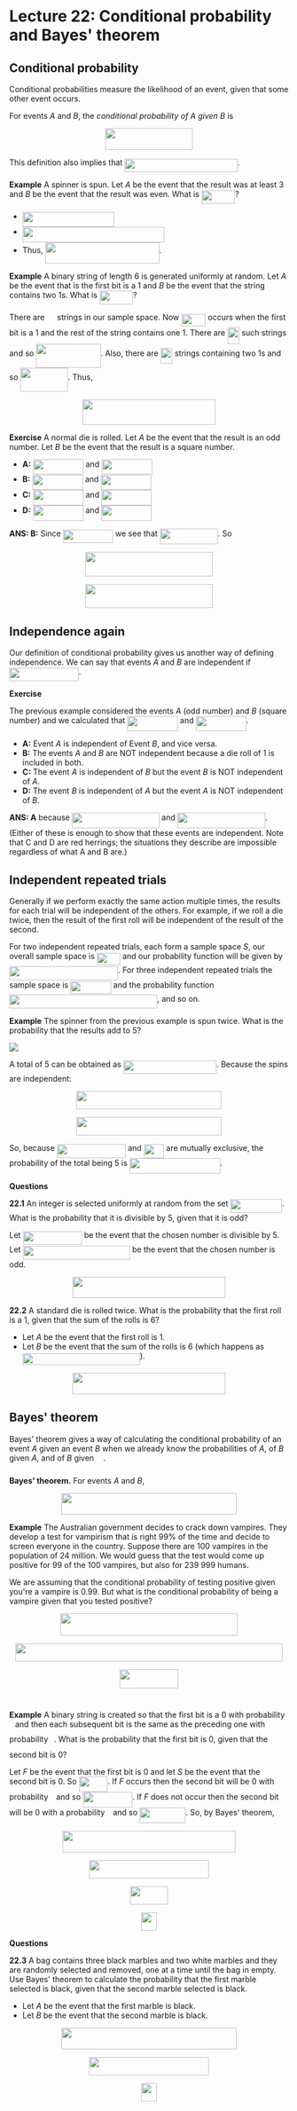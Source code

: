 # Lecture 22: Conditional probability and Bayes' theorem

## Conditional probability

Conditional probabilities measure the likelihood of an event, given that some
other event occurs.

For events _A_ and _B_, the _conditional probability of A given B_ is

<p align="center"><img src="/lectures/tex/e2a7af74439812f95f0d982d1bb1c0ee.svg?invert_in_darkmode&sanitize=true" align=middle width=158.78763615pt height=38.83491479999999pt/></p>

This definition also implies that <img src="/lectures/tex/5860fd7aa37e7846276de471c1e73221.svg?invert_in_darkmode&sanitize=true" align=middle width=203.25914235pt height=24.65753399999998pt/>.

**Example** A spinner is spun. Let _A_ be the event that the result was at least
3 and _B_ be the event that the result was even. What is <img src="/lectures/tex/55fc1799f50d66462cc650ec731dc094.svg?invert_in_darkmode&sanitize=true" align=middle width=60.59946749999999pt height=24.65753399999998pt/>?

- <img src="/lectures/tex/0e343ab47260a10a7a1aa578ae459819.svg?invert_in_darkmode&sanitize=true" align=middle width=165.28859654999997pt height=27.77565449999998pt/>
- <img src="/lectures/tex/33fa8b89d05880f001355f1b00ad4095.svg?invert_in_darkmode&sanitize=true" align=middle width=256.4208372pt height=27.77565449999998pt/>
- Thus, <img src="/lectures/tex/33cf43c44f88cb083eeb182b58c89ae3.svg?invert_in_darkmode&sanitize=true" align=middle width=205.79041394999996pt height=37.54198139999998pt/>.

**Example** A binary string of length 6 is generated uniformly at random. Let
_A_ be the event that is the first bit is a 1 and _B_ be the event that the
string contains two 1s. What is <img src="/lectures/tex/55fc1799f50d66462cc650ec731dc094.svg?invert_in_darkmode&sanitize=true" align=middle width=60.59946749999999pt height=24.65753399999998pt/>?

There are <img src="/lectures/tex/c3a4aa729873ec54312d9af87608014d.svg?invert_in_darkmode&sanitize=true" align=middle width=14.771756999999988pt height=26.76175259999998pt/> strings in our sample space. Now <img src="/lectures/tex/b0c1a78bbd8d865698d311abad4d5d92.svg?invert_in_darkmode&sanitize=true" align=middle width=43.88690624999999pt height=22.465723500000017pt/> occurs when the
first bit is a 1 and the rest of the string contains one 1. There are
<img src="/lectures/tex/bb13ebf60d342c9e474fdde6c7b7e422.svg?invert_in_darkmode&sanitize=true" align=middle width=21.621118199999987pt height=29.419440600000005pt/> such strings and so <img src="/lectures/tex/a4ab93c2ac3d07b6a7744ad664cb66f0.svg?invert_in_darkmode&sanitize=true" align=middle width=116.56729589999999pt height=43.068412200000004pt/>.
Also, there are <img src="/lectures/tex/cce20003de73186579b665e0a0cdce0f.svg?invert_in_darkmode&sanitize=true" align=middle width=21.621118199999987pt height=29.419440600000005pt/> strings containing two 1s and so <img src="/lectures/tex/d55866b63b168d385532761ccb0f5f94.svg?invert_in_darkmode&sanitize=true" align=middle width=85.97379944999999pt height=43.068412200000004pt/>. Thus,

<p align="center"><img src="/lectures/tex/939af30e0be5c81bda5857bd2e496f51.svg?invert_in_darkmode&sanitize=true" align=middle width=240.35357775pt height=45.528984599999994pt/></p>

**Exercise** A normal die is rolled. Let _A_ be the event that the result is an
odd number. Let _B_ be the event that the result is a square number.

- **A:** <img src="/lectures/tex/305470adb8ae7a49e1f58a418dfcab14.svg?invert_in_darkmode&sanitize=true" align=middle width=91.04224139999998pt height=27.77565449999998pt/> and <img src="/lectures/tex/ee337f7160622a3b2a96bdaaaa9d5f6d.svg?invert_in_darkmode&sanitize=true" align=middle width=91.04224139999998pt height=27.77565449999998pt/>
- **B:** <img src="/lectures/tex/305470adb8ae7a49e1f58a418dfcab14.svg?invert_in_darkmode&sanitize=true" align=middle width=91.04224139999998pt height=27.77565449999998pt/> and <img src="/lectures/tex/da76a6832f25f6f26a36a40734d3a2d2.svg?invert_in_darkmode&sanitize=true" align=middle width=91.04224139999998pt height=27.77565449999998pt/>
- **C:** <img src="/lectures/tex/5443b7403614410d29d8cf88d066e473.svg?invert_in_darkmode&sanitize=true" align=middle width=91.04224139999998pt height=27.77565449999998pt/> and <img src="/lectures/tex/6e6c73f707c99eeac6fe5d344c296bc7.svg?invert_in_darkmode&sanitize=true" align=middle width=91.04224139999998pt height=27.77565449999998pt/>
- **D:** <img src="/lectures/tex/32405c6978e4b4a9750a08bd29701121.svg?invert_in_darkmode&sanitize=true" align=middle width=91.04224139999998pt height=27.77565449999998pt/> and <img src="/lectures/tex/ee337f7160622a3b2a96bdaaaa9d5f6d.svg?invert_in_darkmode&sanitize=true" align=middle width=91.04224139999998pt height=27.77565449999998pt/>

**ANS: B:** Since <img src="/lectures/tex/c74f8d51bd5e63b0732f4d8b00a59cff.svg?invert_in_darkmode&sanitize=true" align=middle width=90.46215914999999pt height=24.65753399999998pt/> we see that <img src="/lectures/tex/714d73b92779626634bdaeede1500980.svg?invert_in_darkmode&sanitize=true" align=middle width=104.74071629999999pt height=27.77565449999998pt/>.
So

<p align="center"><img src="/lectures/tex/85a4e1706b50c55f8ba00bef2691feb6.svg?invert_in_darkmode&sanitize=true" align=middle width=229.2301968pt height=43.715357399999995pt/></p>

<p align="center"><img src="/lectures/tex/6edf12e0b00d973677d169ad6c0555a7.svg?invert_in_darkmode&sanitize=true" align=middle width=229.2301968pt height=43.715357399999995pt/></p>

## Independence again

Our definition of conditional probability gives us another way of defining
independence. We can say that events _A_ and _B_ are independent if <img src="/lectures/tex/3698ec15338daacbb6b8469c4bacb07b.svg?invert_in_darkmode&sanitize=true" align=middle width=125.25693674999998pt height=24.65753399999998pt/>.

**Exercise**

The previous example considered the events _A_ (odd number) and _B_ (square
number) and we calculated that <img src="/lectures/tex/305470adb8ae7a49e1f58a418dfcab14.svg?invert_in_darkmode&sanitize=true" align=middle width=91.04224139999998pt height=27.77565449999998pt/> and <img src="/lectures/tex/0d3b21282e83b5d3cabe39e81520095a.svg?invert_in_darkmode&sanitize=true" align=middle width=91.04224139999998pt height=27.77565449999998pt/>.

- **A:** Event _A_ is independent of Event _B_, and vice versa.
- **B:** The events _A_ and _B_ are NOT independent because a die roll of 1 is
  included in both.
- **C:** The event _A_ is independent of _B_ but the event _B_ is NOT
  independent of _A_.
- **D:** The event _B_ is independent of _A_ but the event _A_ is NOT
  independent of _B_.

**ANS: A** because <img src="/lectures/tex/fdbac099ba07864a1c429f613f55adcb.svg?invert_in_darkmode&sanitize=true" align=middle width=157.67230379999998pt height=27.77565449999998pt/> and <img src="/lectures/tex/a29cf123fae3e1f828571cb483d1047d.svg?invert_in_darkmode&sanitize=true" align=middle width=158.63690864999998pt height=27.77565449999998pt/>. (Either of these is enough to show that these events are independent.
Note that C and D are red herrings; the situations they describe are impossible
regardless of what A and B are.)

## Independent repeated trials

Generally if we perform exactly the same action multiple times, the results for
each trial will be independent of the others. For example, if we roll a die
twice, then the result of the first roll will be independent of the result of
the second.

For two independent repeated trials, each form a sample space _S_, our overall
sample space is <img src="/lectures/tex/e0b21bbf35b24a4af54eea3d1cdbd61f.svg?invert_in_darkmode&sanitize=true" align=middle width=42.145974749999986pt height=22.465723500000017pt/> and our probability function will be given by
<img src="/lectures/tex/f0144e8869015a814b7d18535f6dc656.svg?invert_in_darkmode&sanitize=true" align=middle width=196.30148505pt height=24.65753399999998pt/>. For three independent repeated trials the
sample space is <img src="/lectures/tex/251c3ff6cc925da9ef3969252419f752.svg?invert_in_darkmode&sanitize=true" align=middle width=73.26454904999999pt height=22.465723500000017pt/> and the probability function <img src="/lectures/tex/d77799584eb9a41ef773c1651bae18c9.svg?invert_in_darkmode&sanitize=true" align=middle width=266.9179457999999pt height=24.65753399999998pt/>, and so on.

**Example** The spinner from the previous example is spun twice. What is the
probability that the results add to 5?

![](images/L22-P10.png)

A total of 5 can be obtained as <img src="/lectures/tex/095fd82910e4596f519accd5a543590c.svg?invert_in_darkmode&sanitize=true" align=middle width=168.03659069999998pt height=24.65753399999998pt/>. Because the spins
are independent:

<p align="center"><img src="/lectures/tex/111f4a655509fda34b3a4c9ea810202f.svg?invert_in_darkmode&sanitize=true" align=middle width=262.46544885pt height=32.990165999999995pt/></p>
<p align="center"><img src="/lectures/tex/240ce693b0e076b2980f3d9b02bf7d1d.svg?invert_in_darkmode&sanitize=true" align=middle width=262.46544885pt height=32.990165999999995pt/></p>

So, because <img src="/lectures/tex/ebff16cb47cfd3ef691b89f732149219.svg?invert_in_darkmode&sanitize=true" align=middle width=124.20097304999997pt height=24.65753399999998pt/> and <img src="/lectures/tex/c2b3cecb67a773c47721114a4b95184e.svg?invert_in_darkmode&sanitize=true" align=middle width=36.52973609999999pt height=24.65753399999998pt/> are mutually exclusive, the
probability of the total being 5 is <img src="/lectures/tex/0294f8d2c9aae9a3b51a4f1b759945f7.svg?invert_in_darkmode&sanitize=true" align=middle width=163.49741594999998pt height=27.77565449999998pt/>.

**Questions**

**22.1** An integer is selected uniformly at random from the set <img src="/lectures/tex/c5638b1f94bb0102dab18e7282cebf4d.svg?invert_in_darkmode&sanitize=true" align=middle width=93.1505553pt height=24.65753399999998pt/>. What is the probability that it is divisible by 5, given that it is odd?

Let <img src="/lectures/tex/c32b6d0783d88878c8e874693b55144d.svg?invert_in_darkmode&sanitize=true" align=middle width=106.39266165pt height=24.65753399999998pt/> be the event that the chosen number is divisible by 5. Let
<img src="/lectures/tex/1d20e8014a8958eb2e98b19bc6211be8.svg?invert_in_darkmode&sanitize=true" align=middle width=193.20193859999998pt height=24.65753399999998pt/> be the event that the chosen number is odd.

<p align="center"><img src="/lectures/tex/c0205a74462bbcb2f136922b4f0278ed.svg?invert_in_darkmode&sanitize=true" align=middle width=275.64565875pt height=38.83491479999999pt/></p>

**22.2** A standard die is rolled twice. What is the probability that the first
roll is a 1, given that the sum of the rolls is 6?

- Let _A_ be the event that the first roll is 1.
- Let _B_ be the event that the sum of the rolls is 6 (which happens as <img src="/lectures/tex/ad1a89bba2abd17952a5d06506920294.svg?invert_in_darkmode&sanitize=true" align=middle width=211.87158299999996pt height=21.18721440000001pt/>).

<p align="center"><img src="/lectures/tex/e036a10d7e7adb8877984a09ededf139.svg?invert_in_darkmode&sanitize=true" align=middle width=275.64565875pt height=38.83491479999999pt/></p>

## Bayes' theorem

Bayes' theorem gives a way of calculating the conditional probability of an
event _A_ given an event _B_ when we already know the probabilities of _A_, of
_B_ given _A_, and of _B_ given <img src="/lectures/tex/b0faed3cbd132eca34ea20e3d1bd99c3.svg?invert_in_darkmode&sanitize=true" align=middle width=12.55717814999999pt height=26.97711060000001pt/>.

**Bayes' theorem.** For events _A_ and _B_,

<p align="center"><img src="/lectures/tex/06ed8a6d73ed6ad54dd1a9bf2d812904.svg?invert_in_darkmode&sanitize=true" align=middle width=316.73880314999997pt height=39.23922585pt/></p>

**Example** The Australian government decides to crack down vampires. They
develop a test for vampirism that is right 99% of the time and decide to screen
everyone in the country. Suppose there are 100 vampires in the population of 24
million. We would guess that the test would come up positive for 99 of the 100
vampires, but also for 239 999 humans.

We are assuming that the conditional probability of testing positive given
you're a vampire is 0.99. But what is the conditional probability of being a
vampire given that you tested positive?

<p align="center"><img src="/lectures/tex/5ba7b32b310497d4e428cba38b573f38.svg?invert_in_darkmode&sanitize=true" align=middle width=319.9350429pt height=39.23922585pt/></p>
<p align="center"><img src="/lectures/tex/b646e5d4000fb722958b30b0688bacb3.svg?invert_in_darkmode&sanitize=true" align=middle width=481.2422076pt height=32.990165999999995pt/></p>
<p align="center"><img src="/lectures/tex/6b926036ccf5e1c9a8b1e9a6ae892af6.svg?invert_in_darkmode&sanitize=true" align=middle width=105.1689969pt height=34.3600389pt/></p>
<p align="center"><img src="/lectures/tex/e303162dae9d0a0fa55bc9ed7126d3a3.svg?invert_in_darkmode&sanitize=true" align=middle width=63.0138036pt height=10.5936072pt/></p>

**Example** A binary string is created so that the first bit is a 0 with
probability <img src="/lectures/tex/4866e384d04d2b473e19a2850b073f50.svg?invert_in_darkmode&sanitize=true" align=middle width=6.552545999999997pt height=27.77565449999998pt/> and then each subsequent bit is the same as the
preceding one with probability <img src="/lectures/tex/17702db6bda8a40c70c5e90b82b411b6.svg?invert_in_darkmode&sanitize=true" align=middle width=6.552545999999997pt height=27.77565449999998pt/>. What is the probability that the
first bit is 0, given that the second bit is 0?

Let _F_ be the event that the first bit is 0 and let _S_ be the event that the
second bit is 0. So <img src="/lectures/tex/c55cbcc3a27b28d18cc4fd755f42179d.svg?invert_in_darkmode&sanitize=true" align=middle width=51.79010759999999pt height=27.77565449999998pt/>. If _F_ occurs then the second bit will
be 0 with probability <img src="/lectures/tex/17702db6bda8a40c70c5e90b82b411b6.svg?invert_in_darkmode&sanitize=true" align=middle width=6.552545999999997pt height=27.77565449999998pt/> and so <img src="/lectures/tex/744f9e96afda9cc9493a5971a07ca2d6.svg?invert_in_darkmode&sanitize=true" align=middle width=89.30134454999998pt height=27.77565449999998pt/>. If _F_ does
not occur then the second bit will be 0 with a probability <img src="/lectures/tex/56ea6e9aad5379d31310f1b27831a265.svg?invert_in_darkmode&sanitize=true" align=middle width=6.552545999999997pt height=27.77565449999998pt/> and so
<img src="/lectures/tex/e20bd5437b7e215bc243d8ca2de307fd.svg?invert_in_darkmode&sanitize=true" align=middle width=82.90860929999998pt height=27.77565449999998pt/>. So, by Bayes' theorem,

<p align="center"><img src="/lectures/tex/7b5c45696d26fa7a632690e61becc279.svg?invert_in_darkmode&sanitize=true" align=middle width=312.5663343pt height=39.23922585pt/></p>
<p align="center"><img src="/lectures/tex/733f4cca04f7835ad4a581bb95ea8780.svg?invert_in_darkmode&sanitize=true" align=middle width=216.36474584999996pt height=32.990165999999995pt/></p>
<p align="center"><img src="/lectures/tex/92a239f24ac843a702be9a7099249f5a.svg?invert_in_darkmode&sanitize=true" align=middle width=68.0181381pt height=32.990165999999995pt/></p>
<p align="center"><img src="/lectures/tex/9d036529ab7c4a29ca4e4a2486d0ec1f.svg?invert_in_darkmode&sanitize=true" align=middle width=27.543339449999998pt height=32.990165999999995pt/></p>

**Questions**

**22.3** A bag contains three black marbles and two white marbles and they are
randomly selected and removed, one at a time until the bag in empty. Use Bayes'
theorem to calculate the probability that the first marble selected is black,
given that the second marble selected is black.

- Let _A_ be the event that the first marble is black.
- Let _B_ be the event that the second marble is black.

<p align="center"><img src="/lectures/tex/06ed8a6d73ed6ad54dd1a9bf2d812904.svg?invert_in_darkmode&sanitize=true" align=middle width=316.73880314999997pt height=39.23922585pt/></p>
<p align="center"><img src="/lectures/tex/ebd9af361458310ea047ac561ba6c30a.svg?invert_in_darkmode&sanitize=true" align=middle width=216.36474584999996pt height=32.990165999999995pt/></p>
<p align="center"><img src="/lectures/tex/eccc1cf9a9ee61919a0de240ef7af20f.svg?invert_in_darkmode&sanitize=true" align=middle width=27.543339449999998pt height=32.990165999999995pt/></p>
